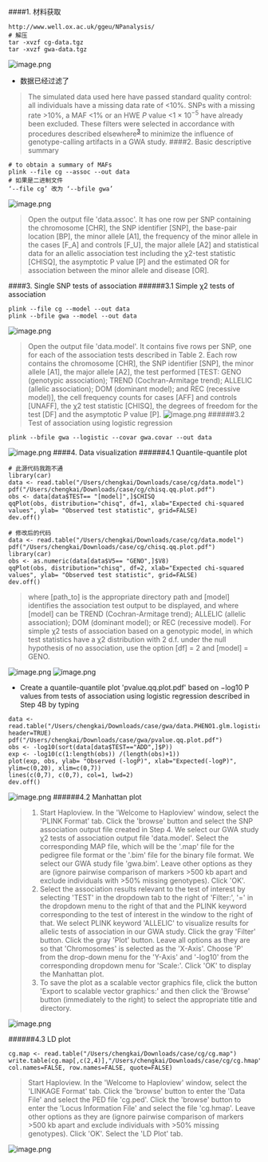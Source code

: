 ####1. 材料获取
```
http://www.well.ox.ac.uk/ggeu/NPanalysis/
# 解压
tar -xvzf cg-data.tgz
tar -xvzf gwa-data.tgz                                                                                                                                                                                                                                                                                                                                                                                                                                                                                                                                                                                                                                                                                                                                                                                                                                                                                                                                                                                                                                                                                                                                                         
```
![image.png](https://upload-images.jianshu.io/upload_images/6634703-eef2d1ce947c6d56.png?imageMogr2/auto-orient/strip%7CimageView2/2/w/1240)
- 数据已经过滤了
> The simulated data used here have passed standard quality control: all individuals have a missing data rate of <10%. SNPs with a missing rate >10%, a MAF <1% or an HWE *P* value <1 × 10<sup>−5</sup> have already been excluded. These filters were selected in accordance with procedures described elsewhere<sup>[3](https://www.nature.com/articles/nprot.2010.182#ref3 "Anderson, C.A. et al. Data quality control in genetic-case control association studies. Nat. Protoc. 5, 1564–1573 (2010).")</sup> to minimize the influence of genotype-calling artifacts in a GWA study.
####2. Basic descriptive summary
```
# to obtain a summary of MAFs
plink --file cg --assoc --out data
# 如果是二进制文件
‘--file cg’ 改为 ‘--bfile gwa’
```
![image.png](https://upload-images.jianshu.io/upload_images/6634703-f220bc36c48d4742.png?imageMogr2/auto-orient/strip%7CimageView2/2/w/1240)
> Open the output file 'data.assoc'. It has one row per SNP containing the chromosome [CHR], the SNP identifier [SNP], the base-pair location [BP], the minor allele [A1], the frequency of the minor allele in the cases [F_A] and controls [F_U], the major allele [A2] and statistical data for an allelic association test including the χ2-test statistic [CHISQ], the asymptotic P value [P] and the estimated OR for association between the minor allele and disease [OR].

####3. Single SNP tests of association
######3.1 Simple χ2 tests of association
```
plink --file cg --model --out data
plink --bfile gwa --model --out data
```
![image.png](https://upload-images.jianshu.io/upload_images/6634703-237f5bae7ab24b4e.png?imageMogr2/auto-orient/strip%7CimageView2/2/w/1240)
>Open the output file 'data.model'. It contains five rows per SNP, one for each of the association tests described in Table 2. Each row contains the chromosome [CHR], the SNP identifier [SNP], the minor allele [A1], the major allele [A2], the test performed [TEST: GENO (genotypic association); TREND (Cochran-Armitage trend); ALLELIC (allelic association); DOM (dominant model); and REC (recessive model)], the cell frequency counts for cases [AFF] and controls [UNAFF], the χ2 test statistic [CHISQ], the degrees of freedom for the test [DF] and the asymptotic P value [P].
![image.png](https://upload-images.jianshu.io/upload_images/6634703-1766ca81f7e05f77.png?imageMogr2/auto-orient/strip%7CimageView2/2/w/1240)
######3.2 Test of association using logistic regression
```
plink --bfile gwa --logistic --covar gwa.covar --out data
```
![image.png](https://upload-images.jianshu.io/upload_images/6634703-2a85df6bc37d513a.png?imageMogr2/auto-orient/strip%7CimageView2/2/w/1240)
####4. Data visualization
######4.1 Quantile-quantile plot
```
# 此源代码我跑不通
library(car)
data <- read.table("/Users/chengkai/Downloads/case/cg/data.model")
pdf("/Users/chengkai/Downloads/case/cg/chisq.qq.plot.pdf")
obs <- data[data$TEST== "[model]",]$CHISQ
qqPlot(obs, distribution="chisq", df=1, xlab="Expected chi-squared values", ylab= "Observed test statistic", grid=FALSE)
dev.off()

# 修改后的代码
data <- read.table("/Users/chengkai/Downloads/case/cg/data.model")
pdf("/Users/chengkai/Downloads/case/cg/chisq.qq.plot.pdf")
library(car)
obs <- as.numeric(data[data$V5== "GENO",]$V8)
qqPlot(obs, distribution="chisq", df=2, xlab="Expected chi-squared values", ylab= "Observed test statistic", grid=FALSE)
dev.off()
```
>where [path_to] is the appropriate directory path and [model] identifies the association test output to be displayed, and where [model] can be TREND (Cochran-Armitage trend); ALLELIC (allelic association); DOM (dominant model); or REC (recessive model). For simple χ2 tests of association based on a genotypic model, in which test statistics have a χ2 distribution with 2 d.f. under the null hypothesis of no association, use the option [df] = 2 and [model] = GENO.

![image.png](https://upload-images.jianshu.io/upload_images/6634703-25243a3ae7100401.png?imageMogr2/auto-orient/strip%7CimageView2/2/w/1240)
![image.png](https://upload-images.jianshu.io/upload_images/6634703-939ee4e7d19a9a01.png?imageMogr2/auto-orient/strip%7CimageView2/2/w/1240)
- Create a quantile-quantile plot 'pvalue.qq.plot.pdf' based on −log10 P values from tests of association using logistic regression described in Step 4B by typing
```
data <- read.table("/Users/chengkai/Downloads/case/gwa/data.PHENO1.glm.logistic", header=TRUE)
pdf("/Users/chengkai/Downloads/case/gwa/pvalue.qq.plot.pdf")
obs <- -log10(sort(data[data$TEST=="ADD",]$P))
exp <- -log10(c(1:length(obs)) /(length(obs)+1))
plot(exp, obs, ylab= "Observed (-logP)", xlab="Expected(-logP)", ylim=c(0,20), xlim=c(0,7))
lines(c(0,7), c(0,7), col=1, lwd=2)
dev.off()
```
![image.png](https://upload-images.jianshu.io/upload_images/6634703-32aee0c1a767424c.png?imageMogr2/auto-orient/strip%7CimageView2/2/w/1240)
######4.2 Manhattan plot
>1. Start Haploview. In the 'Welcome to Haploview' window, select the 'PLINK Format' tab. Click the 'browse' button and select the SNP association output file created in Step 4. We select our GWA study χ2 tests of association output file 'data.model'. Select the corresponding MAP file, which will be the '.map' file for the pedigree file format or the '.bim' file for the binary file format. We select our GWA study file 'gwa.bim'. Leave other options as they are (ignore pairwise comparison of markers >500 kb apart and exclude individuals with >50% missing genotypes). Click 'OK'.
>2. Select the association results relevant to the test of interest by selecting 'TEST' in the dropdown tab to the right of 'Filter:', '=' in the dropdown menu to the right of that and the PLINK keyword corresponding to the test of interest in the window to the right of that. We select PLINK keyword 'ALLELIC' to visualize results for allelic tests of association in our GWA study. Click the gray 'Filter' button. Click the gray 'Plot' button. Leave all options as they are so that 'Chromosomes' is selected as the 'X-Axis'. Choose 'P' from the drop-down menu for the 'Y-Axis' and '-log10' from the corresponding dropdown menu for 'Scale:'. Click 'OK' to display the Manhattan plot.
>3. To save the plot as a scalable vector graphics file, click the button 'Export to scalable vector graphics:' and then click the 'Browse' button (immediately to the right) to select the appropriate title and directory.

![image.png](https://upload-images.jianshu.io/upload_images/6634703-4c14c3fef6df216f.png?imageMogr2/auto-orient/strip%7CimageView2/2/w/1240)

######4.3 LD plot
```
cg.map <- read.table("/Users/chengkai/Downloads/case/cg/cg.map")
write.table(cg.map[,c(2,4)],"/Users/chengkai/Downloads/case/cg/cg.hmap", col.names=FALSE, row.names=FALSE, quote=FALSE)
```
> Start Haploview. In the 'Welcome to Haploview' window, select the 'LINKAGE Format' tab. Click the 'browse' button to enter the 'Data File' and select the PED file 'cg.ped'. Click the 'browse' button to enter the 'Locus Information File' and select the file 'cg.hmap'. Leave other options as they are (ignore pairwise comparison of markers >500 kb apart and exclude individuals with >50% missing genotypes). Click 'OK'. Select the 'LD Plot' tab.

![image.png](https://upload-images.jianshu.io/upload_images/6634703-d7f9232940f8d10e.png?imageMogr2/auto-orient/strip%7CimageView2/2/w/1240)































































































































































































